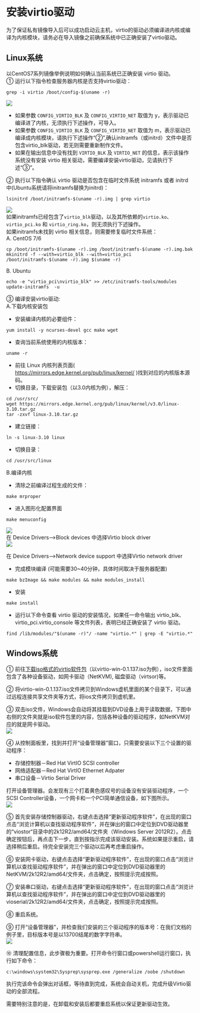 # 安装virtio驱动
为了保证私有镜像导入后可以成功启动云主机，virtio的驱动必须编译进内核或编译为内核模块，请务必在导入镜像之前确保系统中已正确安装了virtio驱动。
## Linux系统
以CentOS7系列镜像举例说明如何确认当前系统已正确安装 virtio 驱动。<br>
① 运行以下指令检查服务器内核是否支持virtio驱动：<br>
```
grep -i virtio /boot/config-$(uname -r)
```

![](../../../../../image/vm/Image-Import-Virtio00.png)<br>
* 如果参数 `CONFIG_VIRTIO_BLK` 及 `CONFIG_VIRTIO_NET` 取值为 y，表示驱动已编译进了内核，无须执行下述操作，可导入。
* 如果参数 `CONFIG_VIRTIO_BLK` 及 `CONFIG_VIRTIO_NET` 取值为 m，表示驱动已编译成内核模块，请执行下述操作“②”,确认initramfs（或initrd）文件中是否包含virtio_blk驱动，若无则需要重新制作文件。
* 如果在输出信息中没有找到 `VIRTIO_BLK` 及 `VIRTIO_NET` 的信息，表示该操作系统没有安装 virtio 相关驱动，需要编译安装virtio驱动，见请执行下述“③”。

② 执行以下指令确认 virtio 驱动是否包含在临时文件系统 initramfs 或者 initrd 中(Ubuntu系统请将initramfs替换为initrd)：<br>
```
lsinitrd /boot/initramfs-$(uname -r).img | grep virtio
```

![](../../../../../image/vm/Image-Import-Virtio01.png)<br>
如果initramfs已经包含了`virtio_blk`驱动，以及其所依赖的`virtio.ko`、`virtio_pci.ko` 和 `virtio_ring.ko`，则无须执行下述操作。<br>
如果initramfs未找到 virtio 相关信息，则需要修复临时文件系统：<br>
A. CentOS 7/6
```
cp /boot/initramfs-$(uname -r).img /boot/initramfs-$(uname -r).img.bak
mkinitrd -f --with=virtio_blk --with=virtio_pci /boot/initramfs-$(uname -r).img $(uname -r)
```
B. Ubuntu
```
echo -e "virtio_pci\nvirtio_blk" >> /etc/initramfs-tools/modules
update-initramfs  -u
```

③ 编译安装virtio驱动:<br>
A.下载内核安装包
* 安装编译内核的必要组件：
```
yum install -y ncurses-devel gcc make wget
```
* 查询当前系统使用的内核版本：
```
uname -r
```
* 前往 Linux 内核列表页面( https://mirrors.edge.kernel.org/pub/linux/kernel/ )找到对应的内核版本源码。
* 切换目录，下载安装包（以3.0内核为例），解压：
```
cd /usr/src/
wget https://mirrors.edge.kernel.org/pub/linux/kernel/v3.0/linux-3.10.tar.gz
tar -zxvf linux-3.10.tar.gz
```
* 建立链接：
```
ln -s linux-3.10 linux
```
* 切换目录：
```
cd /usr/src/linux
```
B.编译内核
* 清除之前编译过程生成的文件：
```
make mrproper
```
* 进入图形化配置界面
```
make menuconfig
```

![](../../../../../image/vm/Image-Import-Virtio1.png)<br>
在 Device Drivers-->Block devices 中选择Virtio block driver <br>
![](../../../../../image/vm/Image-Import-Virtio2.png)<br>

在 Device Drivers-->Network device support 中选择Virtio network driver

* 完成模块编译 (可能需要30~40分钟，具体时间取决于服务器配置)
```
make bzImage && make modules && make modules_install
```
* 安装
```
make install
```
* 运行以下命令查看 virtio 驱动的安装情况，如果任一命令输出 virtio_blk、virtio_pci.virtio_console 等文件列表，表明已经正确安装了 virtio 驱动。
```
find /lib/modules/"$(uname -r)"/ -name "virtio.*" | grep -E "virtio.*"
```

## Windows系统
① 前往[下载iso格式的virtio软件包](https://docs.fedoraproject.org/en-US/quick-docs/creating-windows-virtual-machines-using-virtio-drivers/index.html)（以virtio-win-0.1.137.iso为例），iso文件里面包含了各种设备驱动，如网卡驱动（NetKVM), 磁盘驱动（virtsor)等。 <br>

② 将virtio-win-0.1.137.iso文件拷贝到Windows虚机里面的某个目录下，可以通过远程连接共享文件夹等方式，将ios文件拷贝到虚机里。<br>

③ 双击iso文件，Windows会自动将其挂载到DVD设备上用于读取数据，下图中右侧的文件夹就是iso软件包里的内容，包括各种设备的驱动程序，如NetKVM对应的就是网卡驱动。<br>
![](../../../../../image/vm/Image-Import-Virtio3.png)<br>

④ 从控制面板里，找到并打开“设备管理器”窗口，只需要安装以下三个设置的驱动程序：
* 存储控制器－Red Hat VirtIO SCSI controller
* 网络适配器－Red Hat VirtIO Ethernet Adpater
* 串口设备－Virtio Serial Driver

打开设备管理器。会发现有三个打着黄色感叹号的设备没有安装驱动程序，一个SCSI Controller设备，一个网卡和一个PCI简单通信设备，如下图所示。<br>
![](../../../../../image/vm/Image-Import-Virtio4.png)<br>

⑤ 首先安装存储控制器驱动，右键点击选择“更新驱动程序软件”，在出现的窗口点击“浏览计算机以查找驱动程序软件”，并在弹出的窗口中定位到DVD驱动器里的“viostor“目录中的2k12R2/amd64/文件夹（Windows Server 2012R2）。点击确定按钮后，再点击下一步，直到按指示完成该驱动安装。系统如果提示重启，请选择稍后重启。待完全安装完三个驱动以后再考虑重启操作。<br>

⑥ 安装网卡驱动，右键点击选择“更新驱动程序软件”，在出现的窗口点击“浏览计算机以查找驱动程序软件”，并在弹出的窗口中定位到DVD驱动器里的NetKVM/2k12R2/amd64/文件夹，点击确定，按照提示完成按照。<br>

⑦ 安装串口驱动，右键点击选择“更新驱动程序软件”，在出现的窗口点击“浏览计算机以查找驱动程序软件”，并在弹出的窗口中定位到DVD驱动器里的vioserial/2k12R2/amd64/文件夹，点击确定，按照提示完成按照。<br>

⑧ 重启系统。<br>

⑨ 打开“设备管理器”，并检查我们安装的三个驱动程序的版本号：在我们文档的例子里，目标版本号是以13700结尾的数字字符串。<br>
![](../../../../../image/vm/Image-Import-Virtio5.png)<br>

⑩ 清理配置信息，此步骤极为重要。打开命令行窗口或powershell运行窗口，执行如下命令：
```
c:\windows\system32\Sysprep\sysprep.exe /generalize /oobe /shutdown
```
执行完该命令会弹出对话框，等待直到完成，系统会自动关机，完成升级Virtio驱动的全部流程。

需要特别注意的是，在卸载和安装后都要重启系统以保证更新驱动生效。

